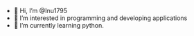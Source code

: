 - 👋 Hi, I’m @Inu1795
- 👀 I’m interested in programming and developing applications
- 🌱 I’m currently learning python. 
